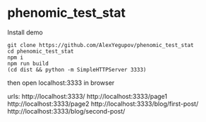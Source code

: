 # phenomic_test_stat

Install demo

```
git clone https://github.com/AlexYegupov/phenomic_test_stat
cd phenomic_test_stat
npm i
npm run build
(cd dist && python -m SimpleHTTPServer 3333)
```

then open localhost:3333 in browser

urls:
http://localhost:3333/
http://localhost:3333/page1
http://localhost:3333/page2
http://localhost:3333/blog/first-post/
http://localhost:3333/blog/second-post/

